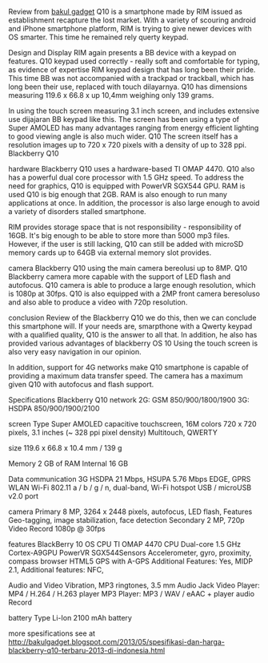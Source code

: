 Review from <a href='http://bakulgadget.blogspot.com/2013/05/spesifikasi-dan-harga-blackberry-q10-terbaru-2013-di-indonesia.html' title='Harga BlackBerry Q10 Terbaru'>bakul gadget</a>
Q10 is a smartphone made by RIM issued as establishment recapture the lost market. With a variety of scouring android and iPhone smartphone platform, RIM is trying to give newer devices with OS smarter. This time he remained rely querty keypad.

Design and Display
RIM again presents a BB device with a keypad on features. Q10 keypad used correctly - really soft and comfortable for typing, as evidence of expertise RIM keypad design that has long been their pride. This time BB was not accompanied with a trackpad or trackball, which has long been their use, replaced with touch dilayarnya. Q10 has dimensions measuring 119.6 x 66.8 x up 10,4mm weighing only 139 grams.

In using the touch screen measuring 3.1 inch screen, and includes extensive use dijajaran BB keypad like this. The screen has been using a type of Super AMOLED has many advantages ranging from energy efficient lighting to good viewing angle is also much wider. Q10 The screen itself has a resolution images up to 720 x 720 pixels with a density of up to 328 ppi.
Blackberry Q10

hardware
Blackberry Q10 uses a hardware-based TI OMAP 4470. Q10 also has a powerful dual core processor with 1.5 GHz speed. To address the need for graphics, Q10 is equipped with PowerVR SGX544 GPU. RAM is used Q10 is big enough that 2GB. RAM is also enough to run many applications at once. In addition, the processor is also large enough to avoid a variety of disorders stalled smartphone.

RIM provides storage space that is not responsibility - responsibility of 16GB. It's big enough to be able to store more than 5000 mp3 files. However, if the user is still lacking, Q10 can still be added with microSD memory cards up to 64GB via external memory slot provides.

camera
Blackberry Q10 using the main camera bereolusi up to 8MP. Q10 Blackberry camera more capable with the support of LED flash and autofocus. Q10 camera is able to produce a large enough resolution, which is 1080p at 30fps. Q10 is also equipped with a 2MP front camera beresoluso and also able to produce a video with 720p resolution.

conclusion
Review of the Blackberry Q10 we do this, then we can conclude this smartphone will. If your needs are, smarpthone with a Qwerty keypad with a qualified quality, Q10 is the answer to all that. In addition, he also has provided various advantages of blackberry OS 10 Using the touch screen is also very easy navigation in our opinion.

In addition, support for 4G networks make Q10 smartphone is capable of providing a maximum data transfer speed. The camera has a maximum given Q10 with autofocus and flash support.

Specifications Blackberry Q10
network
2G: GSM 850/900/1800/1900
3G: HSDPA 850/900/1900/2100

screen
Type Super AMOLED capacitive touchscreen, 16M colors
720 x 720 pixels, 3.1 inches (~ 328 ppi pixel density) Multitouch, QWERTY

size
119.6 x 66.8 x 10.4 mm / 139 g

Memory
2 GB of RAM
Internal 16 GB

Data communication
3G HSDPA 21 Mbps, HSUPA 5.76 Mbps
EDGE, GPRS
WLAN Wi-Fi 802.11 a / b / g / n, dual-band, Wi-Fi hotspot
USB / microUSB v2.0 port

camera
Primary 8 MP, 3264 x 2448 pixels, autofocus, LED flash, Features Geo-tagging, image stabilization, face detection
Secondary 2 MP, 720p
Video Record 1080p @ 30fps

features
BlackBerry 10 OS
CPU TI OMAP 4470 CPU Dual-core 1.5 GHz Cortex-A9GPU PowerVR SGX544Sensors Accelerometer, gyro, proximity, compass
browser HTML5
GPS with A-GPS
Additional Features: Yes, MIDP 2.1, Additional features: NFC,

Audio and Video
Vibration, MP3 ringtones, 3.5 mm Audio Jack
Video Player: MP4 / H.264 / H.263 player
MP3 Player: MP3 / WAV / eAAC + player
audio Record

battery
Type Li-Ion 2100 mAh battery

more spesifications see at <a href='http://bakulgadget.blogspot.com/2013/05/spesifikasi-dan-harga-blackberry-q10-terbaru-2013-di-indonesia.html' title='Harga BlackBerry Q10'><a href='http://bakulgadget.blogspot.com/2013/05/spesifikasi-dan-harga-blackberry-q10-terbaru-2013-di-indonesia.html'>http://bakulgadget.blogspot.com/2013/05/spesifikasi-dan-harga-blackberry-q10-terbaru-2013-di-indonesia.html</a></a>